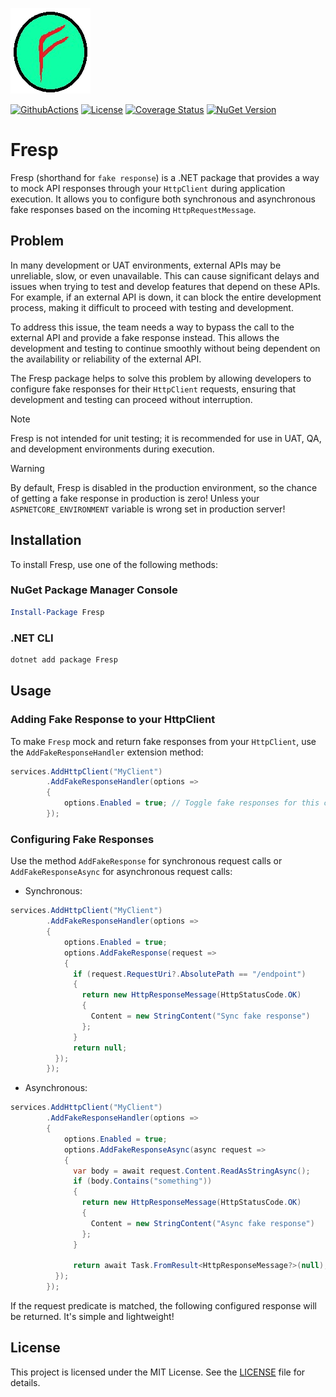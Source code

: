 ![Fresp Icon](./resources/icon.png)

[![GithubActions](https://github.com/Adolfok3/fresp/actions/workflows/main.yml/badge.svg)](https://github.com/Adolfok3/fresp/actions)
[![License](https://img.shields.io/badge/license-MIT-green)](./LICENSE)
[![Coverage Status](https://coveralls.io/repos/github/Adolfok3/Fresp/badge.svg?branch=main)](https://coveralls.io/github/Adolfok3/Fresp?branch=main)
[![NuGet Version](https://img.shields.io/nuget/vpre/fresp)](https://www.nuget.org/packages/fresp)

# Fresp

Fresp (shorthand for `fake response`) is a .NET package that provides a way to mock API responses through your `HttpClient` during application execution. It allows you to configure both synchronous and asynchronous fake responses based on the incoming `HttpRequestMessage`.

## Problem

In many development or UAT environments, external APIs may be unreliable, slow, or even unavailable. This can cause significant delays and issues when trying to test and develop features that depend on these APIs. For example, if an external API is down, it can block the entire development process, making it difficult to proceed with testing and development.

To address this issue, the team needs a way to bypass the call to the external API and provide a fake response instead. This allows the development and testing to continue smoothly without being dependent on the availability or reliability of the external API.

The Fresp package helps to solve this problem by allowing developers to configure fake responses for their `HttpClient` requests, ensuring that development and testing can proceed without interruption.

> [!NOTE]
> Fresp is not intended for unit testing; it is recommended for use in UAT, QA, and development environments during execution.

> [!WARNING]
> By default, Fresp is disabled in the production environment, so the chance of getting a fake response in production is zero! Unless your `ASPNETCORE_ENVIRONMENT` variable is wrong set in production server!

## Installation

To install Fresp, use one of the following methods:

### NuGet Package Manager Console

```powershell
Install-Package Fresp
```

### .NET CLI

```bash
dotnet add package Fresp
```

## Usage

### Adding Fake Response to your HttpClient

To make `Fresp` mock and return fake responses from your `HttpClient`, use the `AddFakeResponseHandler` extension method:

```csharp
services.AddHttpClient("MyClient")
        .AddFakeResponseHandler(options =>
        {
            options.Enabled = true; // Toggle fake responses for this client. It is recommended to use this in conjunction with configuration settings from appsettings.json.
        });
```

### Configuring Fake Responses

Use the method `AddFakeResponse` for synchronous request calls or `AddFakeResponseAsync` for asynchronous request calls:

- Synchronous:
```csharp
services.AddHttpClient("MyClient")
        .AddFakeResponseHandler(options =>
        {
            options.Enabled = true;
            options.AddFakeResponse(request =>
            {
              if (request.RequestUri?.AbsolutePath == "/endpoint")
              {
                return new HttpResponseMessage(HttpStatusCode.OK)
                {
                  Content = new StringContent("Sync fake response")
                };
              }
              return null;
          });
        });
```
- Asynchronous:
```csharp
services.AddHttpClient("MyClient")
        .AddFakeResponseHandler(options =>
        {
            options.Enabled = true;
            options.AddFakeResponseAsync(async request =>
            {
              var body = await request.Content.ReadAsStringAsync();
              if (body.Contains("something"))
              {
                return new HttpResponseMessage(HttpStatusCode.OK)
                {
                  Content = new StringContent("Async fake response")
                };
              }

              return await Task.FromResult<HttpResponseMessage?>(null);
          });
        });
```

If the request predicate is matched, the following configured response will be returned. It's simple and lightweight!

## License

This project is licensed under the MIT License. See the [LICENSE](LICENSE) file for details.
